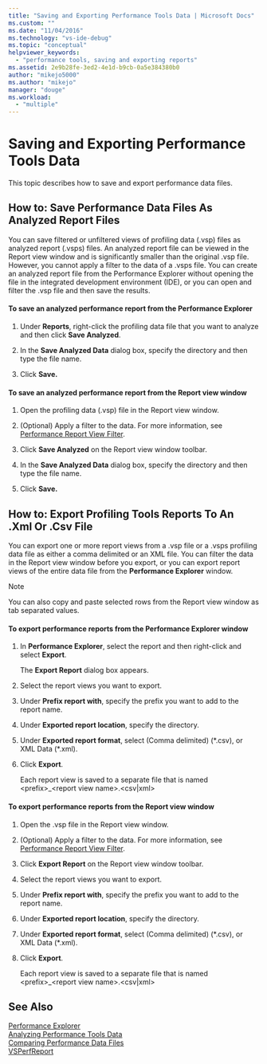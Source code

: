 ```yaml
---
title: "Saving and Exporting Performance Tools Data | Microsoft Docs"
ms.custom: ""
ms.date: "11/04/2016"
ms.technology: "vs-ide-debug"
ms.topic: "conceptual"
helpviewer_keywords: 
  - "performance tools, saving and exporting reports"
ms.assetid: 2e9b28fe-3ed2-4e1d-b9cb-0a5e384380b0
author: "mikejo5000"
ms.author: "mikejo"
manager: "douge"
ms.workload: 
  - "multiple"
---
```

# Saving and Exporting Performance Tools Data
This topic describes how to save and export performance data files.  
  
##  <a name="BKMK_Save_Profiler_Data_Files_As_Analyzed_Report_Files"></a> How to: Save Performance Data Files As Analyzed Report Files  
 You can save filtered or unfiltered views of profiling data (.vsp) files as analyzed report (.vsps) files. An analyzed report file can be viewed in the Report view window and is significantly smaller than the original .vsp file. However, you cannot apply a filter to the data of a .vsps file. You can create an analyzed report file from the Performance Explorer without opening the file in the integrated development environment (IDE), or you can open and filter the .vsp file and then save the results.  
  
#### To save an analyzed performance report from the Performance Explorer  
  
1.  Under **Reports**, right-click the profiling data file that you want to analyze and then click **Save Analyzed**.  
  
2.  In the **Save Analyzed Data** dialog box, specify the directory and then type the file name.  
  
3.  Click **Save.**  
  
#### To save an analyzed performance report from the Report view window  
  
1.  Open the profiling data (.vsp) file in the Report view window.  
  
2.  (Optional) Apply a filter to the data. For more information, see [Performance Report View Filter](../profiling/performance-report-view-filter.md).  
  
3.  Click **Save Analyzed** on the Report view window toolbar.  
  
4.  In the **Save Analyzed Data** dialog box, specify the directory and then type the file name.  
  
5.  Click **Save.**  
  
## How to: Export Profiling Tools Reports To An .Xml Or .Csv File  
 You can export one or more report views from a .vsp file or a .vsps profiling data file as either a comma delimited or an XML file. You can filter the data in the Report view window before you export, or you can export report views of the entire data file from the **Performance Explorer** window.  
  
> [!NOTE]
>  You can also copy and paste selected rows from the Report view window as tab separated values.  
  
#### To export performance reports from the Performance Explorer window  
  
1.  In **Performance Explorer**, select the report and then right-click and select **Export**.  
  
     The **Export Report** dialog box appears.  
  
2.  Select the report views you want to export.  
  
3.  Under **Prefix report with**, specify the prefix you want to add to the report name.  
  
4.  Under **Exported report location**, specify the directory.  
  
5.  Under **Exported report format**, select (Comma delimited) (\*.csv\), or XML Data (\*.xml\).  
  
6.  Click **Export**.  
  
     Each report view is saved to a separate file that is named \<prefix>_\<report view name>.\<csv&#124;xml>  
  
#### To export performance reports from the Report view window  
  
1.  Open the .vsp file in the Report view window.  
  
2.  (Optional) Apply a filter to the data. For more information, see [Performance Report View Filter](../profiling/performance-report-view-filter.md).  
  
3.  Click **Export Report** on the Report view window toolbar.  
  
4.  Select the report views you want to export.  
  
5.  Under **Prefix report with**, specify the prefix you want to add to the report name.  
  
6.  Under **Exported report location**, specify the directory.  
  
7.  Under **Exported report format**, select (Comma delimited) (\*.csv), or XML Data (\*.xml).  
  
8.  Click **Export**.  
  
     Each report view is saved to a separate file that is named \<prefix>_\<report view name>.\<csv&#124;xml>  
  
## See Also  
 [Performance Explorer](../profiling/performance-explorer.md)   
 [Analyzing Performance Tools Data](../profiling/analyzing-performance-tools-data.md)   
 [Comparing Performance Data Files](../profiling/comparing-performance-data-files.md)   
 [VSPerfReport](../profiling/vsperfreport.md)
